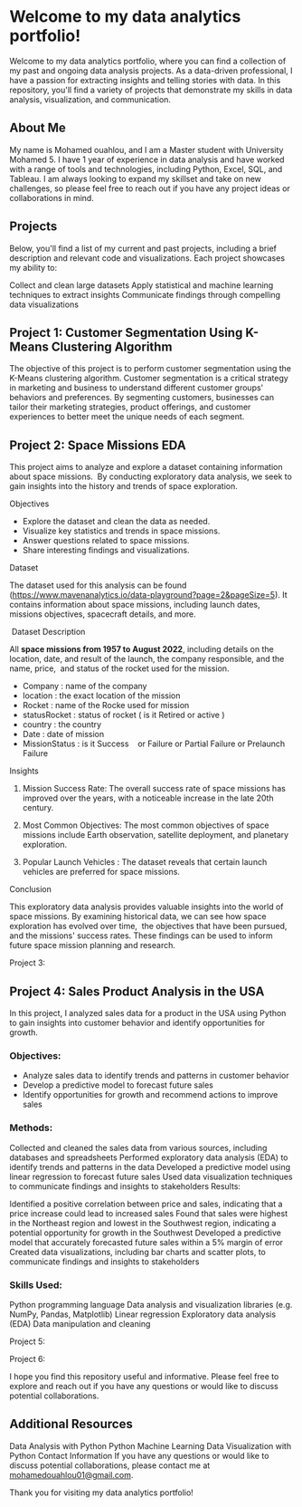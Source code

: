 # Welcome to my data analytics portfolio!

Welcome to my data analytics portfolio, where you can find a collection of my past and ongoing data analysis projects. As a data-driven professional, I have a passion for extracting insights and telling stories with data. In this repository, you'll find a variety of projects that demonstrate my skills in data analysis, visualization, and communication.

## About Me
My name is Mohamed ouahlou, and I am a Master student with University Mohamed 5. I have 1 year of experience in data analysis and have worked with a range of tools and technologies, including Python, Excel, SQL, and Tableau. I am always looking to expand my skillset and take on new challenges, so please feel free to reach out if you have any project ideas or collaborations in mind.

## Projects
Below, you'll find a list of my current and past projects, including a brief description and relevant code and visualizations. Each project showcases my ability to:

Collect and clean large datasets
Apply statistical and machine learning techniques to extract insights
Communicate findings through compelling data visualizations
## Project 1: Customer Segmentation Using K-Means Clustering Algorithm

The objective of this project is to perform customer segmentation using the K-Means clustering algorithm. Customer segmentation is a critical strategy in marketing and business to understand different customer groups' behaviors and preferences. By segmenting customers, businesses can tailor their marketing strategies, product offerings, and customer experiences to better meet the unique needs of each segment.

## Project 2: Space Missions EDA

This project aims to analyze and explore a dataset containing information about space missions. 
By conducting exploratory data analysis, we seek to gain insights into the history and trends of space exploration.

Objectives

- Explore the dataset and clean the data as needed.
- Visualize key statistics and trends in space missions.
- Answer questions related to space missions.
- Share interesting findings and visualizations.

Dataset


The dataset used for this analysis can be found (https://www.mavenanalytics.io/data-playground?page=2&pageSize=5).
It contains information about space missions, including launch dates, missions objectives, spacecraft details, and more.


 Dataset Description

All **space missions from 1957 to August 2022**, including details on the location,
date, and result of the launch, the company responsible, and the name, price, 
and status of the rocket used for the mission.

- Company : name of the company
- location : the exact location of the mission
- Rocket : name of the Rocke used for mission 
- statusRocket : status of rocket ( is it Retired or active )
- country : the country 
- Date : date of mission 
- MissionStatus : is it Success    or Failure or Partial Failure or Prelaunch Failure

Insights

1. Mission Success Rate: The overall success rate of space missions has improved over the years, with a noticeable increase in the late 20th century.

2. Most Common Objectives: The most common objectives of space missions include Earth observation, satellite deployment, and planetary exploration.

3. Popular Launch Vehicles : The dataset reveals that certain launch vehicles are preferred for space missions.


Conclusion

This exploratory data analysis provides valuable insights into the world of space missions.
By examining historical data, we can see how space exploration has evolved over time, 
the objectives that have been pursued, and the missions' success rates. These findings can be used to inform future space mission planning and research.


Project 3:

## Project 4: Sales Product Analysis in the USA
In this project, I analyzed sales data for a product in the USA using Python to gain insights into customer behavior and identify opportunities for growth.

### Objectives:

- Analyze sales data to identify trends and patterns in customer behavior
- Develop a predictive model to forecast future sales
- Identify opportunities for growth and recommend actions to improve sales

### Methods:

Collected and cleaned the sales data from various sources, including databases and spreadsheets
Performed exploratory data analysis (EDA) to identify trends and patterns in the data
Developed a predictive model using linear regression to forecast future sales
Used data visualization techniques to communicate findings and insights to stakeholders
Results:

Identified a positive correlation between price and sales, indicating that a price increase could lead to increased sales
Found that sales were highest in the Northeast region and lowest in the Southwest region, indicating a potential opportunity for growth in the Southwest
Developed a predictive model that accurately forecasted future sales within a 5% margin of error
Created data visualizations, including bar charts and scatter plots, to communicate findings and insights to stakeholders

### Skills Used:

Python programming language
Data analysis and visualization libraries (e.g. NumPy, Pandas, Matplotlib)
Linear regression
Exploratory data analysis (EDA)
Data manipulation and cleaning

Project 5:

Project 6:

I hope you find this repository useful and informative. Please feel free to explore and reach out if you have any questions or would like to discuss potential collaborations.

## Additional Resources

Data Analysis with Python
Python Machine Learning
Data Visualization with Python
Contact Information
If you have any questions or would like to discuss potential collaborations,
please contact me at mohamedouahlou01@gmail.com.

Thank you for visiting my data analytics portfolio!
